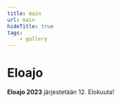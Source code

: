 ```yaml
---
title: main
url: main
hideTitle: true
tags:
    - gallery
---
```


# Eloajo

**Eloajo 2023** järjestetään 12. Elokuuta!
